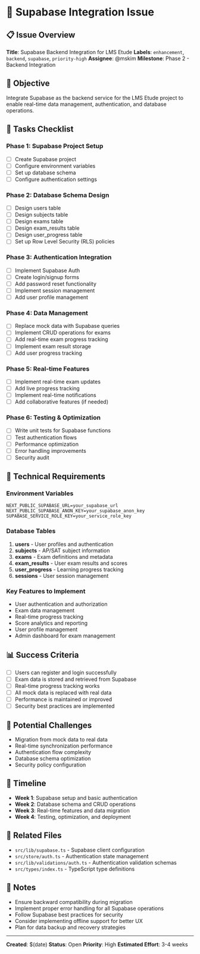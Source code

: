 # 🚀 Supabase Integration Issue

## 📋 Issue Overview

**Title**: Supabase Backend Integration for LMS Etude
**Labels**: `enhancement`, `backend`, `supabase`, `priority-high`
**Assignee**: @mskim
**Milestone**: Phase 2 - Backend Integration

## 🎯 Objective

Integrate Supabase as the backend service for the LMS Etude project to enable real-time data management, authentication, and database operations.

## 📝 Tasks Checklist

### Phase 1: Supabase Project Setup

- [ ] Create Supabase project
- [ ] Configure environment variables
- [ ] Set up database schema
- [ ] Configure authentication settings

### Phase 2: Database Schema Design

- [ ] Design users table
- [ ] Design subjects table
- [ ] Design exams table
- [ ] Design exam_results table
- [ ] Design user_progress table
- [ ] Set up Row Level Security (RLS) policies

### Phase 3: Authentication Integration

- [ ] Implement Supabase Auth
- [ ] Create login/signup forms
- [ ] Add password reset functionality
- [ ] Implement session management
- [ ] Add user profile management

### Phase 4: Data Management

- [ ] Replace mock data with Supabase queries
- [ ] Implement CRUD operations for exams
- [ ] Add real-time exam progress tracking
- [ ] Implement exam result storage
- [ ] Add user progress tracking

### Phase 5: Real-time Features

- [ ] Implement real-time exam updates
- [ ] Add live progress tracking
- [ ] Implement real-time notifications
- [ ] Add collaborative features (if needed)

### Phase 6: Testing & Optimization

- [ ] Write unit tests for Supabase functions
- [ ] Test authentication flows
- [ ] Performance optimization
- [ ] Error handling improvements
- [ ] Security audit

## 🔧 Technical Requirements

### Environment Variables

```env
NEXT_PUBLIC_SUPABASE_URL=your_supabase_url
NEXT_PUBLIC_SUPABASE_ANON_KEY=your_supabase_anon_key
SUPABASE_SERVICE_ROLE_KEY=your_service_role_key
```

### Database Tables

1. **users** - User profiles and authentication
2. **subjects** - AP/SAT subject information
3. **exams** - Exam definitions and metadata
4. **exam_results** - User exam results and scores
5. **user_progress** - Learning progress tracking
6. **sessions** - User session management

### Key Features to Implement

- User authentication and authorization
- Exam data management
- Real-time progress tracking
- Score analytics and reporting
- User profile management
- Admin dashboard for exam management

## 📊 Success Criteria

- [ ] Users can register and login successfully
- [ ] Exam data is stored and retrieved from Supabase
- [ ] Real-time progress tracking works
- [ ] All mock data is replaced with real data
- [ ] Performance is maintained or improved
- [ ] Security best practices are implemented

## 🚨 Potential Challenges

- Migration from mock data to real data
- Real-time synchronization performance
- Authentication flow complexity
- Database schema optimization
- Security policy configuration

## 📅 Timeline

- **Week 1**: Supabase setup and basic authentication
- **Week 2**: Database schema and CRUD operations
- **Week 3**: Real-time features and data migration
- **Week 4**: Testing, optimization, and deployment

## 🔗 Related Files

- `src/lib/supabase.ts` - Supabase client configuration
- `src/store/auth.ts` - Authentication state management
- `src/lib/validations/auth.ts` - Authentication validation schemas
- `src/types/index.ts` - TypeScript type definitions

## 📝 Notes

- Ensure backward compatibility during migration
- Implement proper error handling for all Supabase operations
- Follow Supabase best practices for security
- Consider implementing offline support for better UX
- Plan for data backup and recovery strategies

---

**Created**: $(date)
**Status**: Open
**Priority**: High
**Estimated Effort**: 3-4 weeks
